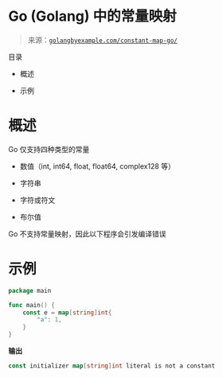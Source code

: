 <!--yml

类别：未分类

日期：2024-10-13 06:28:32

-->

# Go (Golang) 中的常量映射

> 来源：[`golangbyexample.com/constant-map-go/`](https://golangbyexample.com/constant-map-go/)

目录

+   概述

+   示例

# **概述**

Go 仅支持四种类型的常量

+   数值（int, int64, float, float64, complex128 等）

+   字符串

+   字符或符文

+   布尔值

Go 不支持常量映射，因此以下程序会引发编译错误

# **示例**

```go
package main

func main() {
	const e = map[string]int{
		"a": 1,
	}
}
```

**输出**

```go
const initializer map[string]int literal is not a constant
```


